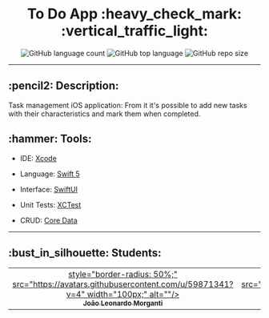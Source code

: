 <h1 align = "center"> To Do App :heavy_check_mark: :vertical_traffic_light:</h1>
<p align = "center"><img alt="GitHub language count" src="https://img.shields.io/github/languages/count/JoaoLeonardoMorganti/C214_L1_to_do?color=red"> <img alt="GitHub top language" src="https://img.shields.io/github/languages/top/JoaoLeonardoMorganti/C214_L1_to_do?color=yellow"> <img alt="GitHub repo size" src="https://img.shields.io/github/repo-size/JoaoLeonardoMorganti/C214_L1_to_do?color=green"></p>

----

<h2>:pencil2: Description: </h2>

<p>Task management iOS application: From it it's possible to add new tasks with their characteristics and mark them when completed.</p>


<h2>:hammer: Tools:</h2>

* IDE: [Xcode](https://developer.apple.com/documentation/xcode/)
	
* Language: [Swift 5](https://developer.apple.com/documentation/swift/)
	
* Interface: [SwiftUI](https://developer.apple.com/documentation/swiftui/)

* Unit Tests: [XCTest](https://developer.apple.com/documentation/xctest)

* CRUD: [Core Data](https://developer.apple.com/documentation/coredata/)
-----

<h2>:bust_in_silhouette: Students: </h2>

<table align="center">
	<tr align ="center">
	<td align="center"><a href="https://github.com/JoaoLeonardoMorganti"> style="border-radius: 50%;" src="https://avatars.githubusercontent.com/u/59871341?v=4" width="100px;" alt=""/><br /><sub><b>João Leonardo Morganti</b></sub></a><br /></td>
	<td align="center"><a href="https://github.com/SarahBrandao"> style="border-radius: 50%;" src="https://avatars.githubusercontent.com/u/72148078?v=4" width="100px;" alt=""/><br /><sub><b>Sarah Brandão</b></sub></a><br /></td>
	</tr>



